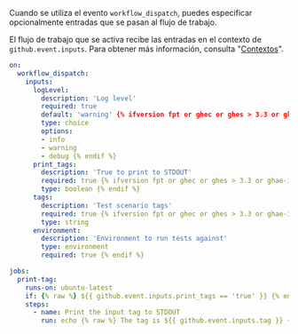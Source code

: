 Cuando se utiliza el evento `workflow_dispatch`, puedes especificar opcionalmente entradas que se pasan al flujo de trabajo.

El flujo de trabajo que se activa recibe las entradas en el contexto de `github.event.inputs`. Para obtener más información, consulta "[Contextos](/actions/learn-github-actions/contexts#github-context)".

```yaml
on:
  workflow_dispatch:
    inputs:
      logLevel:
        description: 'Log level'
        required: true
        default: 'warning' {% ifversion fpt or ghec or ghes > 3.3 or ghae-issue-5511 %}
        type: choice
        options:
        - info
        - warning
        - debug {% endif %}
      print_tags:
        description: 'True to print to STDOUT'
        required: true {% ifversion fpt or ghec or ghes > 3.3 or ghae-issue-5511 %}
        type: boolean {% endif %}
      tags:
        description: 'Test scenario tags'
        required: true {% ifversion fpt or ghec or ghes > 3.3 or ghae-issue-5511 %}
        type: string
      environment:
        description: 'Environment to run tests against'
        type: environment
        required: true {% endif %}

jobs:
  print-tag:
    runs-on: ubuntu-latest
    if: {% raw %} ${{ github.event.inputs.print_tags == 'true' }} {% endraw %}
    steps:
      - name: Print the input tag to STDOUT
        run: echo {% raw %} The tag is ${{ github.event.inputs.tag }} {% endraw %}
```
